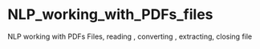 # NLP_working_with_PDFs_files
NLP working with PDFs Files, reading , converting , extracting, closing file
